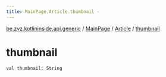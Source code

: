 ```yaml
---
title: MainPage.Article.thumbnail - 
---
```


[be.zvz.kotlininside.api.generic](../../index.html) / [MainPage](../index.html) / [Article](index.html) / [thumbnail](./thumbnail.html)

# thumbnail

`val thumbnail: String`
